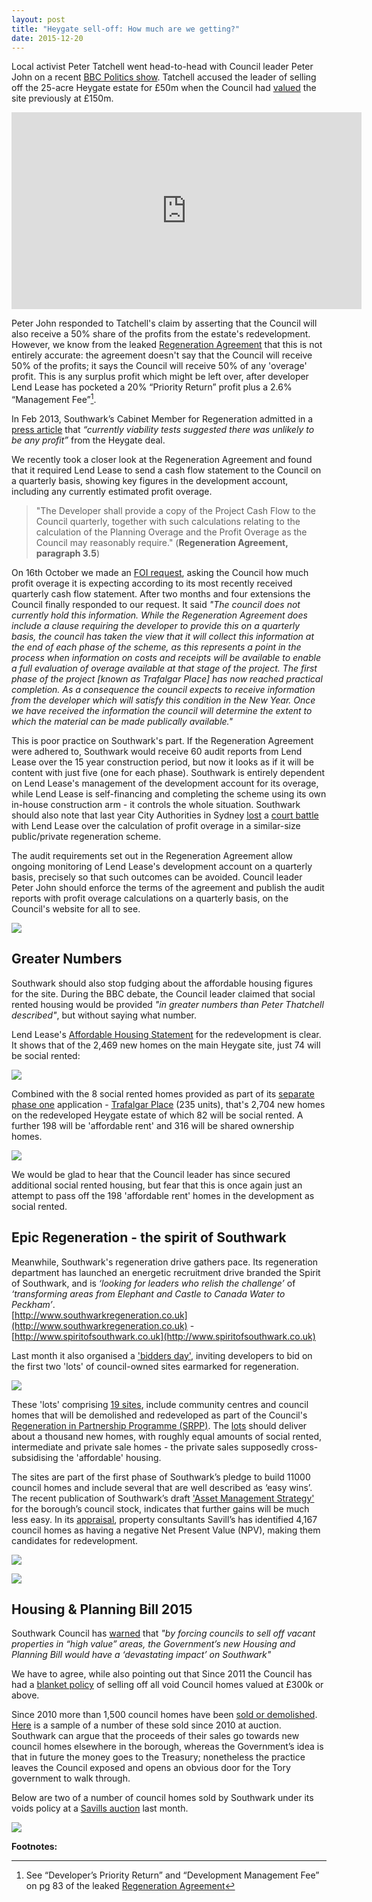 ```yaml
---
layout: post
title: "Heygate sell-off: How much are we getting?"
date: 2015-12-20
---
```


Local activist Peter Tatchell went head-to-head with Council leader Peter John on a recent [BBC Politics show](https://youtu.be/Emvo16iBxFE). Tatchell accused the leader of selling off the 25-acre Heygate estate for £50m when the Council had [valued](/heygate-regeneration-faq/) the site previously at £150m. 

<iframe width="560" height="315" src="https://www.youtube.com/embed/Emvo16iBxFE" frameborder="0" allowfullscreen></iframe>

Peter John responded to Tatchell's claim by asserting that the Council will also receive a 50% share of the profits from the estate's redevelopment. However, we know from the leaked [Regeneration Agreement](https://southwarknotes.files.wordpress.com/2013/02/ra.pdf) that this is not entirely accurate: the agreement doesn't say that the Council will receive 50% of the profits; it says the Council will receive 50% of any 'overage' profit. This is any surplus profit which might be left over, after developer Lend Lease has pocketed a 20% “Priority Return” profit plus a 2.6% “Management Fee”[^1].

In Feb 2013, Southwark’s Cabinet Member for Regeneration admitted in a [press article](http://heygatewashome.org/img/SNDocumentBlunder7Feb2013.pdf) that _“currently viability tests suggested there was unlikely to be any profit”_ from the Heygate deal.

We recently took a closer look at the Regeneration Agreement and found that it required Lend Lease to send a cash flow statement to the Council on a quarterly basis, showing key figures in the development account, including any currently estimated profit overage. 

>"The Developer shall provide a copy of the Project Cash Flow to the Council quarterly, together with such calculations relating to the calculation of the Planning Overage and the Profit Overage as the Council may reasonably require." (__Regeneration Agreement, paragraph 3.5__)


On 16th October we made an [FOI request](https://www.whatdotheyknow.com/request/heygate_regeneration_agreement_a), asking the Council how much profit overage it is expecting according to its most recently received quarterly cash flow statement. After two months and four extensions the Council finally responded to our request. It said _"The council does not currently hold this information. While the Regeneration Agreement does include a clause requiring the developer to provide this on a quarterly basis, the council has taken the view that it will collect this information at the end of each phase of the scheme, as this represents a point in the process when information on costs and receipts will be available to enable a full evaluation of overage available at that stage of the project. The first phase of the project [known as Trafalgar Place] has now reached practical completion. As a consequence the council expects to receive information from the developer which will satisfy this condition in the New Year. Once we have received the information the council will determine the extent to which the material can be made publically available."_

This is poor practice on Southwark's part. If the Regeneration Agreement were adhered to, Southwark would receive 60 audit reports from Lend Lease over the 15 year construction period, but now it looks as if it will be content with just five (one for each phase). Southwark is entirely dependent on Lend Lease's management of the development account for its overage, while Lend Lease is self-financing and completing the scheme using its own in-house construction arm - it controls the whole situation. Southwark should also note that last year City Authorities in Sydney [lost](http://www.smh.com.au/nsw/barangaroo-public-works-in-doubt-after-government-loses-court-battle-with-lend-lease-20140821-106lke.html) a [court battle](http://www.smh.com.au/nsw/valuation-dispute-poses-threat-to-1b-return-from-barangaroo-20121206-2ay9e.html) with Lend Lease over the calculation of profit overage in a similar-size public/private regeneration scheme.

The audit requirements set out in the Regeneration Agreement allow ongoing monitoring of Lend Lease's development account on a quarterly basis, precisely so that such outcomes can be avoided. Council leader Peter John should enforce the terms of the agreement and publish the audit reports with profit overage calculations on a quarterly basis, on the Council's website for all to see.

![](http://crappistmartin.github.io/images/heygatesale.png)

## Greater Numbers
Southwark should also stop fudging about the affordable housing figures for the site. During the BBC debate, the Council leader claimed that social rented housing would be provided _"in greater numbers than Peter Thatchell described"_, but without saying what number.  

Lend Lease's [Affordable Housing Statement](http://planbuild.southwark.gov.uk/documents/?GetDocument=%7b%7b%7b!cvj%2buF2v8VRqQhUGaBSuKw%3d%3d!%7d%7d%7d) for the redevelopment is clear. It shows that of the 2,469 new homes on the main Heygate site, just 74 will be social rented:

![](http://crappistmartin.github.io/images/UpdatedAHStatement.png)

Combined with the 8 social rented homes provided as part of its [separate phase one](http://www.southwark.gov.uk/info/200183/elephant_and_castle/1124/heygate_estate/2) application - [Trafalgar Place](http://trafalgarplace.com) (235 units), that's 2,704 new homes on the redeveloped Heygate estate of which 82 will be social rented. A further 198 will be 'affordable rent' and 316 will be shared ownership homes.

![](http://crappistmartin.github.io/images/phaseones106.png)

We would be glad to hear that the Council leader has since secured additional social rented housing, but fear that this is once again just an attempt to pass off the 198 'affordable rent' homes in the development as social rented.

 
## Epic Regeneration - the spirit of Southwark
Meanwhile, Southwark's regeneration drive gathers pace. Its regeneration department has launched an energetic recruitment drive branded the Spirit of Southwark, and is _‘looking for leaders who relish the challenge’_ of _‘transforming areas from Elephant and Castle to Canada Water to Peckham’_.  
[http://www.southwarkregeneration.co.uk](http://www.southwarkregeneration.co.uk) - 
[http://www.spiritofsouthwark.co.uk](http://www.spiritofsouthwark.co.uk)

Last month it also organised a ['bidders day'](http://www.southwark.gov.uk/downloads/file/12902/welcome_to_southwark_regeneration), inviting developers to bid on the first two 'lots' of council-owned sites earmarked for regeneration.

![](http://crappistmartin.github.io/images/Welcome_to_Southwark.png)

These 'lots' comprising [19 sites](http://moderngov.southwark.gov.uk/documents/s57187/Appendix%201%20SRPP%20Site%20List.pdf), include community centres and council homes that will be demolished and redeveloped as part of the Council's [Regeneration in Partnership Programme (SRPP)](http://moderngov.southwark.gov.uk/documents/s57186/Report%20Gateway%201%20-%20SRPP%20Procurement%20Approval.pdf). The [lots](https://www.dropbox.com/sh/rx9s4mcl31w6pj9/AACi9ND8ia6XmfATNrwc9Pspa?dl=0) should deliver about a thousand new homes, with roughly equal amounts of social rented, intermediate and private sale homes - the private sales supposedly cross-subsidising the 'affordable' housing.

The sites are part of the first phase of Southwark’s pledge to build 11000 council homes and include several that are well described as ‘easy wins’. The recent publication of  Southwark’s draft ['Asset Management Strategy'](https://consultations.southwark.gov.uk/housing-community-services-department-community-engagement-team/asset-management-consultation) for the borough’s council stock, indicates that further gains will be much less easy. In its [appraisal](http://www.southwarknews.co.uk/news/your-home-is-worth-less-than-nothing-council-report-evaluates-southwark-properties/), property consultants Savill’s has identified 4,167 council homes as having a negative Net Present Value (NPV), making them candidates for redevelopment. 


![](http://crappistmartin.github.io/images/AssetManagementStrategy4.png) 

![](http://crappistmartin.github.io/images/AssetManagementStrategy7.png) 


## Housing & Planning Bill 2015
Southwark Council has [warned](http://www.southwarklabour.co.uk/latest-news/southwark/news.aspx?p=102359) that _"by forcing councils to sell off vacant properties in “high value” areas, the Government’s new Housing and Planning Bill would have a ‘devastating impact’ on Southwark"_ 

We have to agree, while also pointing out that Since 2011 the Council has had a [blanket policy](http://moderngov.southwark.gov.uk/documents/s19458/Report%20Review%20of%20Void%20Disposal%20Strategy.pdf) of selling off all void Council homes valued at £300k or above.  

Since 2010 more than 1,500 council homes have been [sold or demolished](http://www.southwarknews.co.uk/news/just-65-council-homes-built-in-five-years/). [Here](/auctions/) is a sample of a number of these sold since 2010 at auction. Southwark can argue that the proceeds of their sales go towards new council homes elsewhere in the borough, whereas the Government’s idea is that in future the money goes to the Treasury; nonetheless the practice leaves the Council exposed and opens an obvious door for the Tory government to walk through.

Below are two of a number of council homes sold by Southwark under its voids policy at a [Savills auction](http://catalogue.auctions.savills.co.uk/london-national/Previous-Auctions/#&&s=1) last month.

![](http://crappistmartin.github.io/images/savillsauction.jpg) 

__Footnotes:__

[^1]: See “Developer’s Priority Return” and “Development Management Fee” on pg 83 of the leaked [Regeneration Agreement](https://southwarknotes.files.wordpress.com/2013/02/ra.pdf)  

<meta name="twitter:card" content="summary" />
<meta name="twitter:title" content="Heygate Sell-off: Just what exactly is the deal?" />
<meta name="twitter:description" content="Council leader Peter John explains why he sold the Heygate for one third of its value." />
<meta name="twitter:image" content="http://crappistmartin.github.io/images/heygatesale.png" />
